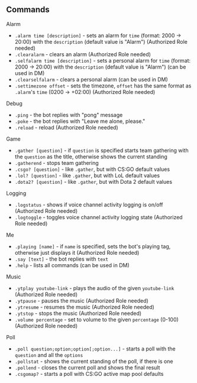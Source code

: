 ## Commands

Alarm
* `.alarm time [description]` - sets an alarm for `time` (format: 2000 -> 20:00) with the `description` (default value is "Alarm") (Authorized Role needed)
* `.clearalarm` - clears an alarm (Authorized Role needed)
* `.selfalarm time [description]` - sets a personal alarm for `time` (format: 2000 -> 20:00) with the `description` (default value is "Alarm") (can be used in DM)
* `.clearselfalarm` - clears a personal alarm (can be used in DM)
* `.settimezone offset` - sets the timezone, `offset` has the same format as `.alarm`'s `time` (0200 -> +02:00) (Authorized Role needed)

Debug
* `.ping` - the bot replies with "pong" message
* `.poke` - the bot replies with "Leave me alone, please."
* `.reload` - reload (Authorized Role needed)

Game
* `.gather [question]` - if `question` is specified starts team gathering with the `question` as the title, otherwise shows the current standing
* `.gatherend` - stops team gathering
* `.csgo? [question]` - like `.gather`, but with CS:GO default values
* `.lol? [question]` - like `.gather`, but with LoL default values
* `.dota2? [question]` - like `.gather`, but with Dota 2 default values

Logging
* `.logstatus` - shows if voice channel activity logging is on/off (Authorized Role needed)
* `.logtoggle` - toggles voice channel activity logging state (Authorized Role needed)

Me
* `.playing [name]` - if `name` is specified, sets the bot's playing tag, otherwise just displays it (Authorized Role needed)
* `.say [text]` - the bot replies with `text`
* `.help` - lists all commands (can be used in DM)

Music
* `.ytplay youtube-link` - plays the audio of the given `youtube-link` (Authorized Role needed)
* `.ytpause` - pauses the music (Authorized Role needed)
* `.ytresume` - resumes the music (Authorized Role needed)
* `.ytstop` - stops the music (Authorized Role needed)
* `.volume percentage` - set to volume to the given `percentage` (0-100) (Authorized Role needed)

Poll
* `.poll question;option;option[;option...]` - starts a poll with the `question` and all the `options`
* `.pollstat` - shows the current standing of the poll, if there is one
* `.pollend` - closes the current poll and shows the final result
* `.csgomap?` - starts a poll with CS:GO active map pool defaults